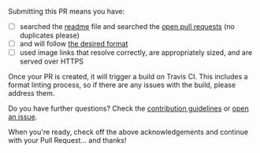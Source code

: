 Submitting this PR means you have:

- [ ] searched the [readme](https://github.com/edm00se/awesome-board-games/blob/master/readme.md) file and searched the [open pull requests](https://github.com/edm00se/awesome-board-games/pulls) (no duplicates please)
- [ ] and will follow [the desired format](https://github.com/edm00se/awesome-board-games/blob/master/formatting.md)
- [ ] used image links that resolve correctly, are appropriately sized, and are served over HTTPS

Once your PR is created, it will trigger a build on Travis CI. This includes a format linting process, so if there are any issues with the build, please address them.

Do you have further questions? Check the [contribution guidelines](https://github.com/edm00se/awesome-board-games/blob/master/contributing.md) or [open an issue](https://github.com/edm00se/awesome-board-games/issues/new).

When you're ready, check off the above acknowledgements and continue with your Pull Request... and thanks!
